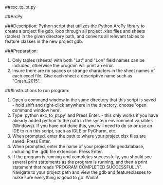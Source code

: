 ##exc_to_pt.py

##ArcPy

###Description:
Python script that utilizes the Python ArcPy library to create a project file gdb, loop through all project .xlsx files and sheets (tables) in the given directory path, and converts all relevant tables to feature classes in the new project gdb.

###Preparation:
1. Only tables (sheets) with both "Lat" and "Lon" field names can be included, otherwise the program will print an error.
2. Insure there are no spaces or strange characters in the sheet names of each excel file. Give each sheet a descriptive name such as "Crash_2015".

###Instructions to run program:
1. Open a command window in the same directory that this script is saved - hold shift and right-click anywhere in the directory, choose 'open command window here'.
2. Type 'python exc_to_pt.py' and Press Enter. - this only works if you have already added python to the path in the system environment variables (Windows). If you have not done this, you will need to do so or use an IDE to run this script, such as IDLE or PyCharm, etc.
3. When prompted, enter the path to where your project xlsx files are saved. Press Enter.
4. When prompted, enter the name of your project file geodatabase, including the .gdb file extension. Press Enter.
5. If the program is running and completes successfully, you should see several print statements as the program is running, and then a print statement that reads 'PROGRAM COMPLETED SUCCESSFULLY'. Navigate to your project path and view the gdb and featureclasses to make sure everything is good to go. !Viola!
